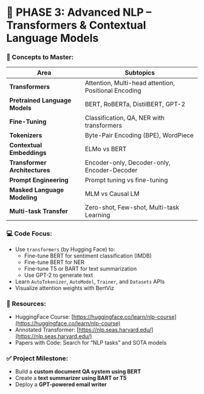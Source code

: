 
# 🧠 PHASE 3: Advanced NLP – Transformers & Contextual Language Models

### 📘 Concepts to Master:

| Area                           | Subtopics                                            |
| ------------------------------ | ---------------------------------------------------- |
| **Transformers**               | Attention, Multi-head attention, Positional Encoding |
| **Pretrained Language Models** | BERT, RoBERTa, DistilBERT, GPT-2                     |
| **Fine-Tuning**                | Classification, QA, NER with transformers            |
| **Tokenizers**                 | Byte-Pair Encoding (BPE), WordPiece                  |
| **Contextual Embeddings**      | ELMo vs BERT                                         |
| **Transformer Architectures**  | Encoder-only, Decoder-only, Encoder-Decoder          |
| **Prompt Engineering**         | Prompt tuning vs fine-tuning                         |
| **Masked Language Modeling**   | MLM vs Causal LM                                     |
| **Multi-task Transfer**        | Zero-shot, Few-shot, Multi-task Learning             |

### 💻 Code Focus:

- Use `transformers` (by Hugging Face) to:
    - Fine-tune BERT for sentiment classification (IMDB)
    - Fine-tune BERT for NER
    - Fine-tune T5 or BART for text summarization
    - Use GPT-2 to generate text
- Learn `AutoTokenizer`, `AutoModel`, `Trainer`, and `Datasets` APIs
- Visualize attention weights with BertViz

### 📘 Resources:

- HuggingFace Course: [https://huggingface.co/learn/nlp-course](https://huggingface.co/learn/nlp-course)
- Annotated Transformer: [https://nlp.seas.harvard.edu/](https://nlp.seas.harvard.edu/)
- Papers with Code: Search for “NLP tasks” and SOTA models

### ✅ Project Milestone:

- Build a **custom document QA system using BERT**
- Create a **text summarizer using BART or T5**
- Deploy a **GPT-powered email writer**
